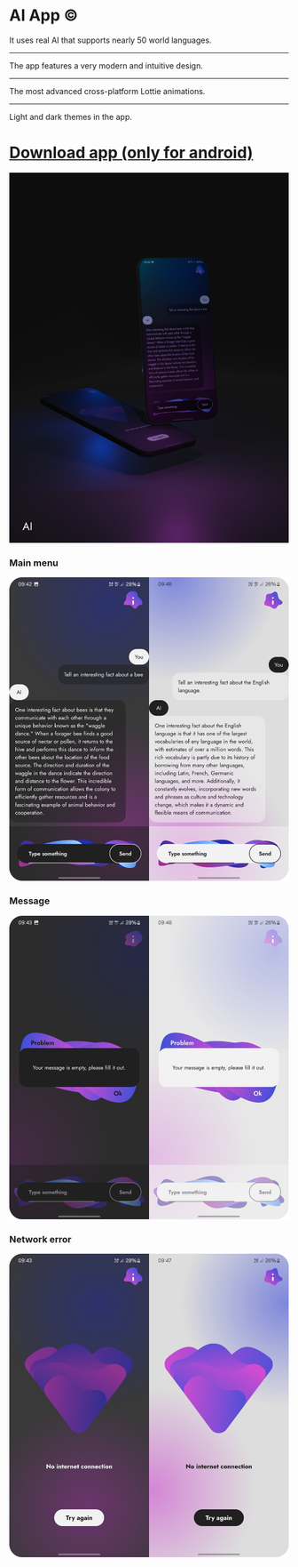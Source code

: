 # AI App ©

It uses real AI that supports nearly 50 world languages.
_____________________________________________________

The app features a very modern and intuitive design.
_____________________________________________________

The most advanced cross-platform Lottie animations.
_____________________________________________________

Light and dark themes in the app.

# [Download app (only for android)](https://drive.google.com/file/d/1xON2KBqV5gWDe50h1kcnNXSM6f7M8fQ1/view?usp=sharing)

![](https://github.com/Tretiakk/AI/blob/main/AI%20Preview%203.png)

### Main menu
![](https://github.com/Tretiakk/AI/blob/main/Main.png)

### Message
![](https://github.com/Tretiakk/AI/blob/main/Message.png)

### Network error
![](https://github.com/Tretiakk/AI/blob/main/Network.png)
